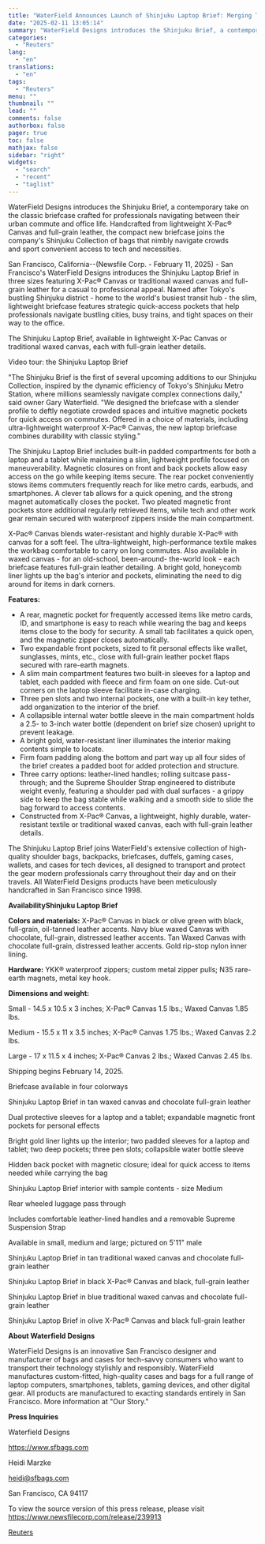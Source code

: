 ```yaml
---
title: "WaterField Announces Launch of Shinjuku Laptop Brief: Merging Tech Protection and Urban Mobility"
date: "2025-02-11 13:05:14"
summary: "WaterField Designs introduces the Shinjuku Brief, a contemporary take on the classic briefcase crafted for professionals navigating between their urban commute and office life. Handcrafted from lightweight X-Pac® Canvas and full-grain leather, the compact new briefcase joins the company's Shinjuku Collection of bags that nimbly navigate crowds and sport convenient..."
categories:
  - "Reuters"
lang:
  - "en"
translations:
  - "en"
tags:
  - "Reuters"
menu: ""
thumbnail: ""
lead: ""
comments: false
authorbox: false
pager: true
toc: false
mathjax: false
sidebar: "right"
widgets:
  - "search"
  - "recent"
  - "taglist"
---
```


WaterField Designs introduces the Shinjuku Brief, a contemporary take on the classic briefcase crafted for professionals navigating between their urban commute and office life. Handcrafted from lightweight X-Pac® Canvas and full-grain leather, the compact new briefcase joins the company's Shinjuku Collection of bags that nimbly navigate crowds and sport convenient access to tech and necessities.

San Francisco, California--(Newsfile Corp. - February 11, 2025) - San Francisco's WaterField Designs introduces the Shinjuku Laptop Brief in three sizes featuring X-Pac® Canvas or traditional waxed canvas and full-grain leather for a casual to professional appeal. Named after Tokyo's bustling Shinjuku district - home to the world's busiest transit hub - the slim, lightweight briefcase features strategic quick-access pockets that help professionals navigate bustling cities, busy trains, and tight spaces on their way to the office.

The Shinjuku Laptop Brief, available in lightweight X-Pac Canvas or traditional waxed canvas, each with full-grain leather details.

Video tour: the Shinjuku Laptop Brief

"The Shinjuku Brief is the first of several upcoming additions to our Shinjuku Collection, inspired by the dynamic efficiency of Tokyo's Shinjuku Metro Station, where millions seamlessly navigate complex connections daily," said owner Gary Waterfield. "We designed the briefcase with a slender profile to deftly negotiate crowded spaces and intuitive magnetic pockets for quick access on commutes. Offered in a choice of materials, including ultra-lightweight waterproof X-Pac® Canvas, the new laptop briefcase combines durability with classic styling."

The Shinjuku Laptop Brief includes built-in padded compartments for both a laptop and a tablet while maintaining a slim, lightweight profile focused on maneuverability. Magnetic closures on front and back pockets allow easy access on the go while keeping items secure. The rear pocket conveniently stows items commuters frequently reach for like metro cards, earbuds, and smartphones. A clever tab allows for a quick opening, and the strong magnet automatically closes the pocket. Two pleated magnetic front pockets store additional regularly retrieved items, while tech and other work gear remain secured with waterproof zippers inside the main compartment.

X-Pac® Canvas blends water-resistant and highly durable X-Pac® with canvas for a soft feel. The ultra-lightweight, high-performance textile makes the workbag comfortable to carry on long commutes. Also available in waxed canvas - for an old-school, been-around- the-world look - each briefcase features full-grain leather detailing. A bright gold, honeycomb liner lights up the bag's interior and pockets, eliminating the need to dig around for items in dark corners.

**Features:**

* A rear, magnetic pocket for frequently accessed items like metro cards, ID, and smartphone is easy to reach while wearing the bag and keeps items close to the body for security. A small tab facilitates a quick open, and the magnetic zipper closes automatically.
* Two expandable front pockets, sized to fit personal effects like wallet, sunglasses, mints, etc., close with full-grain leather pocket flaps secured with rare-earth magnets.
* A slim main compartment features two built-in sleeves for a laptop and tablet, each padded with fleece and firm foam on one side. Cut-out corners on the laptop sleeve facilitate in-case charging.
* Three pen slots and two internal pockets, one with a built-in key tether, add organization to the interior of the brief.
* A collapsible internal water bottle sleeve in the main compartment holds a 2.5- to 3-inch water bottle (dependent on brief size chosen) upright to prevent leakage.
* A bright gold, water-resistant liner illuminates the interior making contents simple to locate.
* Firm foam padding along the bottom and part way up all four sides of the brief creates a padded boot for added protection and structure.
* Three carry options: leather-lined handles; rolling suitcase pass-through; and the Supreme Shoulder Strap engineered to distribute weight evenly, featuring a shoulder pad with dual surfaces - a grippy side to keep the bag stable while walking and a smooth side to slide the bag forward to access contents.
* Constructed from X-Pac® Canvas, a lightweight, highly durable, water-resistant textile or traditional waxed canvas, each with full-grain leather details.

The Shinjuku Laptop Brief joins WaterField's extensive collection of high-quality shoulder bags, backpacks, briefcases, duffels, gaming cases, wallets, and cases for tech devices, all designed to transport and protect the gear modern professionals carry throughout their day and on their travels. All WaterField Designs products have been meticulously handcrafted in San Francisco since 1998.

**AvailabilityShinjuku Laptop Brief**

**Colors and materials:** X-Pac® Canvas in black or olive green with black, full-grain, oil-tanned leather accents. Navy blue waxed Canvas with chocolate, full-grain, distressed leather accents. Tan Waxed Canvas with chocolate full-grain, distressed leather accents. Gold rip-stop nylon inner lining.

**Hardware:** YKK® waterproof zippers; custom metal zipper pulls; N35 rare- earth magnets, metal key hook.

**Dimensions and weight:**

Small - 14.5 x 10.5 x 3 inches; X-Pac® Canvas 1.5 lbs.; Waxed Canvas 1.85 lbs.

Medium - 15.5 x 11 x 3.5 inches; X-Pac® Canvas 1.75 lbs.; Waxed Canvas 2.2 lbs.

Large - 17 x 11.5 x 4 inches; X-Pac® Canvas 2 lbs.; Waxed Canvas 2.45 lbs.

Shipping begins February 14, 2025.

Briefcase available in four colorways

Shinjuku Laptop Brief in tan waxed canvas and chocolate full-grain leather

Dual protective sleeves for a laptop and a tablet; expandable magnetic front pockets for personal effects

Bright gold liner lights up the interior; two padded sleeves for a laptop and tablet; two deep pockets; three pen slots; collapsible water bottle sleeve

Hidden back pocket with magnetic closure; ideal for quick access to items needed while carrying the bag

Shinjuku Laptop Brief interior with sample contents - size Medium

Rear wheeled luggage pass through

Includes comfortable leather-lined handles and a removable Supreme Suspension Strap

Available in small, medium and large; pictured on 5'11" male

Shinjuku Laptop Brief in tan traditional waxed canvas and chocolate full-grain leather

Shinjuku Laptop Brief in black X-Pac® Canvas and black, full-grain leather

Shinjuku Laptop Brief in blue traditional waxed canvas and chocolate full-grain leather

Shinjuku Laptop Brief in olive X-Pac® Canvas and black full-grain leather

**About Waterfield Designs**

WaterField Designs is an innovative San Francisco designer and manufacturer of bags and cases for tech-savvy consumers who want to transport their technology stylishly and responsibly. WaterField manufactures custom-fitted, high-quality cases and bags for a full range of laptop computers, smartphones, tablets, gaming devices, and other digital gear. All products are manufactured to exacting standards entirely in San Francisco. More information at "Our Story."

**Press Inquiries**

Waterfield Designs

https://www.sfbags.com

Heidi Marzke

heidi@sfbags.com

San Francisco, CA 94117

To view the source version of this press release, please visit https://www.newsfilecorp.com/release/239913

[Reuters](https://www.tradingview.com/news/reuters.com,2025-02-11:newsml_NFCb74Q4J:0-waterfield-announces-launch-of-shinjuku-laptop-brief-merging-tech-protection-and-urban-mobility/)
